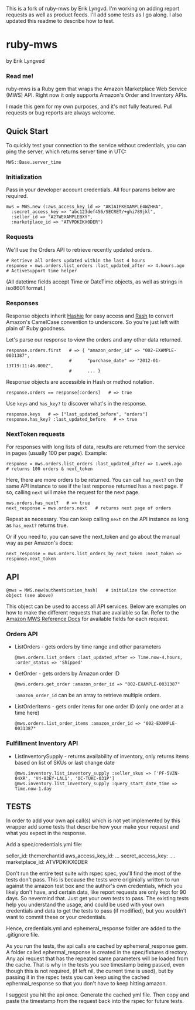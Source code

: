 This is a fork of ruby-mws by Erik Lyngvd.  I'm working on adding report requests as well as product feeds.  I'll add some tests as I go along.  I also updated this readme to describe how to test.

ruby-mws
========

by Erik Lyngved

### Read me!

ruby-mws is a Ruby gem that wraps the Amazon Marketplace Web Service (MWS) API. Right now it only supports Amazon's Order and Inventory APIs.

I made this gem for my own purposes, and it's not fully featured. Pull requests or bug reports are always welcome.

Quick Start
-----------

To quickly test your connection to the service without credentials, you can ping the server, which returns server time in UTC:

    MWS::Base.server_time

### Initialization

Pass in your developer account credentials. All four params below are required.

    mws = MWS.new (:aws_access_key_id => "AKIAIFKEXAMPLE4WZHHA",
      :secret_access_key => "abc123def456/SECRET/+ghi789jkl",
      :seller_id => "A27WEXAMPLEBXY",
      :marketplace_id => "ATVPDKIKX0DER")

### Requests

We'll use the Orders API to retrieve recently updated orders.

    # Retrieve all orders updated within the last 4 hours
    response = mws.orders.list_orders :last_updated_after => 4.hours.ago   # ActiveSupport time helper

(All datetime fields accept Time or DateTime objects, as well as strings in iso8601 format.)

### Responses

Response objects inherit [Hashie](http://github.com/intridea/hashie) for easy access and [Rash](http://github.com/tcocca/rash) to convert Amazon's CamelCase convention to underscore. So you're just left with plain ol' Ruby goodness.

Let's parse our response to view the orders and any other data returned.

    response.orders.first   # => { "amazon_order_id" => "002-EXAMPLE-0031387",
                            #      "purchase_date" => "2012-01-13T19:11:46.000Z",
                            #      ... }

Response objects are accessible in Hash or method notation.

    response.orders == response[:orders]   # => true

Use `keys` and `has_key?` to discover what's in the response.

    response.keys   # => ["last_updated_before", "orders"]
    response.has_key? :last_updated_before   # => true

### NextToken requests

For responses with long lists of data, results are returned from the service in pages (usually 100 per page). Example:

    response = mws.orders.list_orders :last_updated_after => 1.week.ago   # returns 100 orders & next_token

Here, there are more orders to be returned. You can call `has_next?` on the same API instance to see if the last response returned has a next page. If so, calling `next` will make the request for the next page.

    mws.orders.has_next?   # => true
    next_response = mws.orders.next   # returns next page of orders

Repeat as necessary. You can keep calling `next` on the API instance as long as `has_next?` returns true.

Or if you need to, you can save the next_token and go about the manual way as per Amazon's docs:

    next_response = mws.orders.list_orders_by_next_token :next_token => response.next_token

API
---

    @mws = MWS.new(authentication_hash)   # initialize the connection object (see above)

This object can be used to access all API services. Below are examples on how to make the different requests that are available so far. Refer to the [Amazon MWS Reference Docs](https://developer.amazonservices.com/) for available fields for each request.

### Orders API

* ListOrders - gets orders by time range and other parameters

    `@mws.orders.list_orders :last_updated_after => Time.now-4.hours, :order_status => 'Shipped'`

* GetOrder - gets orders by Amazon order ID

    `@mws.orders.get_order :amazon_order_id => "002-EXAMPLE-0031387"`

    `:amazon_order_id` can be an array to retrieve multiple orders.

* ListOrderItems - gets order items for one order ID (only one order at a time here)

    `@mws.orders.list_order_items :amazon_order_id => "002-EXAMPLE-0031387"`

### Fulfillment Inventory API

* ListInventorySupply - returns availability of inventory, only returns items based on list of SKUs or last change date

    `@mws.inventory.list_inventory_supply :seller_skus => ['PF-5VZN-04XR', 'V4-03EY-LAL1', 'OC-TUKC-031P']`
    `@mws.inventory.list_inventory_supply :query_start_date_time => Time.now-1.day`

TESTS
-----

In order to add your own api call(s) which is not yet implemented by this wrapper add some tests that describe how your make your request
and what you expect in the response.  

Add a spec/credentials.yml file:

seller_id: themerchantid
aws_access_key_id: ...
secret_access_key: ....
marketplace_id: ATVPDKIKX0DER

Don't run the entire test suite with rspec spec, you'll find the most of the tests don't pass.  This is because the tests were originially written to run against the amazon test box and the author's own credentials, which you likely don't have, and certain data, like report requests are only kept for 90 days.  So nevermind that.  Just get your own tests to pass.  The existing tests help you understand the usage, and could be used with your own credentials and data to get the tests to pass (if modified), but you wouldn't want to commit these or your credentials.

Hence, credentials.yml and ephemeral_response folder are added to the .gitignore file.

As you run the tests, the api calls are cached by ephemeral_response gem.  A folder called ephermal_response is created in the spec/fixtures directory.  Any api request that has the repeated same parameters will be loaded from the cache.  That is why in the tests you see timestamp being passed, even though this is not required, (if left nil, the current time is used), but by passing it in the rspec tests you can keep using the cached ephermal_response so that you don't have to keep hitting amazon.

I suggest you hit the api once.  Generate the cached yml file.  Then copy and paste the timestamp from the request back into the rspec for future tests.  
